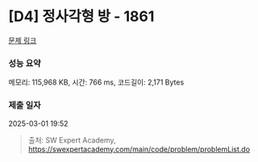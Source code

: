 # [D4] 정사각형 방 - 1861 

[문제 링크](https://swexpertacademy.com/main/code/problem/problemDetail.do?contestProbId=AV5LtJYKDzsDFAXc) 

### 성능 요약

메모리: 115,968 KB, 시간: 766 ms, 코드길이: 2,171 Bytes

### 제출 일자

2025-03-01 19:52



> 출처: SW Expert Academy, https://swexpertacademy.com/main/code/problem/problemList.do